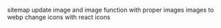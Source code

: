 sitemap update
image and image function with proper images
images to webp
change icons with react icons